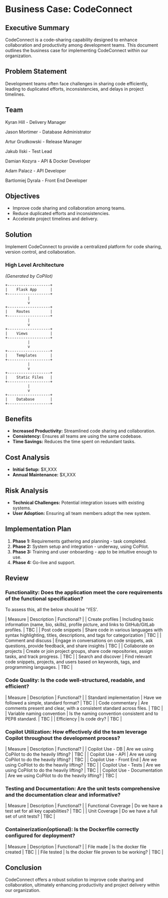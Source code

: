 # Business Case: CodeConnect

## Executive Summary
CodeConnect is a code-sharing capability designed to enhance collaboration and productivity among development teams. This document outlines the business case for implementing CodeConnect within our organization.

## Problem Statement
Development teams often face challenges in sharing code efficiently, leading to duplicated efforts, inconsistencies, and delays in project timelines.

## Team
Kyran Hill - Delivery Manager

Jason Mortimer - Database Administrator

Artur Grudkowski - Release Manager

Jakub Ilski - Test Lead

Damian Kozyra - API & Docker Developer

Adam Palacz - API Developer

Bartlomiej Dyrala - Front End Developer

## Objectives
- Improve code sharing and collaboration among teams.
- Reduce duplicated efforts and inconsistencies.
- Accelerate project timelines and delivery.

## Solution
Implement CodeConnect to provide a centralized platform for code sharing, version control, and collaboration.

### High Level Architecture
_(Generated by CoPilot)_
```
+-------------------+
|    Flask App      |
+-------------------+
          |
          v
+-------------------+
|    Routes         |
+-------------------+
          |
          v
+-------------------+
|    Views          |
+-------------------+
          |
          v
+-------------------+
|    Templates      |
+-------------------+
          |
          v
+-------------------+
|    Static Files   |
+-------------------+
          |
          v
+-------------------+
|    Database       |
+-------------------+
```

## Benefits
- **Increased Productivity:** Streamlined code sharing and collaboration.
- **Consistency:** Ensures all teams are using the same codebase.
- **Time Savings:** Reduces the time spent on redundant tasks.

## Cost Analysis
- **Initial Setup:** $X,XXX
- **Annual Maintenance:** $X,XXX

## Risk Analysis
- **Technical Challenges:** Potential integration issues with existing systems.
- **User Adoption:** Ensuring all team members adopt the new system.

## Implementation Plan
1. **Phase 1:** Requirements gathering and planning - task completed.
2. **Phase 2:** System setup and integration - underway, using CoPilot.
3. **Phase 3:** Training and user onboarding - app to be intuitive enough to use.
4. **Phase 4:** Go-live and support.

## Review

### Functionality: Does the application meet the core requirements of the functional specification?

To assess this, all the below should be 'YES'.

| Measure | Description | Functional? |
| Create profiles | Including basic information (name, bio, skills), profile picture, and links to GitHub/GitLab profiles. | TBC |
| Post code snippets | Share code in various languages with syntax highlighting, titles, descriptions, and tags for categorization | TBC |
| Comment and discuss | Engage in conversations on code snippets, ask questions, provide feedback, and share insights | TBC |
| Collaborate on projects | Create or join project groups, share code repositories, assign tasks, and track progress. | TBC |
| Search and discover | Find relevant code snippets, projects, and users based on keywords, tags, and programming languages. | TBC |

### Code Quality: Is the code well-structured, readable, and efficient?

| Measure | Description | Functional? |
| Standard implementation | Have we followed a simple, standard format? | TBC |
| Code commentary | Are comments present and clear, with a consistent standard across files. | TBC |
| Variable naming convention | Is the naming convention consistent and to PEP8 standard. | TBC |
| Efficiency | Is code dry? | TBC |

### Copilot Utilization: How effectively did the team leverage Copilot throughout the development process?

| Measure | Description | Functional? |
| Copilot Use - DB | Are we using CoPilot to do the heavily lifting? | TBC |
| Copilot Use - API | Are we using CoPilot to do the heavily lifting? | TBC |
| Copilot Use - Front End | Are we using CoPilot to do the heavily lifting? | TBC |
| Copilot Use - Tests | Are we using CoPilot to do the heavily lifting? | TBC |
| Copilot Use - Documentation | Are we using CoPilot to do the heavily lifting? | TBC |

### Testing and Documentation: Are the unit tests comprehensive and the documentation clear and informative?

| Measure | Description | Functional? |
| Functional Coverage | Do we have a test set for all key capabilities? | TBC |
| Unit Coverage | Do we have a full set of unit tests? | TBC |

### Containerization(optional): Is the Dockerfile correctly configured for deployment?

| Measure | Description | Functional? |
| File made | Is the docker file created | TBC |
| File tested | Is the docker file proven to be working? | TBC |

## Conclusion
CodeConnect offers a robust solution to improve code sharing and collaboration, ultimately enhancing productivity and project delivery within our organization.
